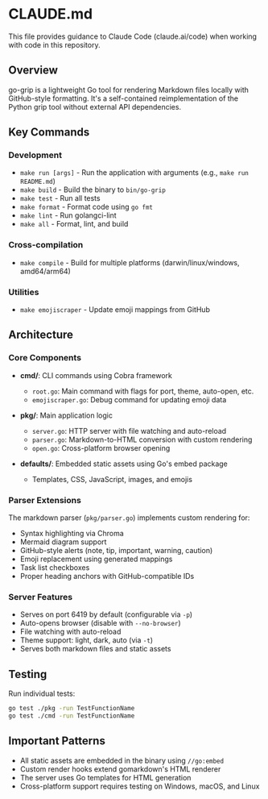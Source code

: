# CLAUDE.md

This file provides guidance to Claude Code (claude.ai/code) when working with code in this repository.

## Overview

go-grip is a lightweight Go tool for rendering Markdown files locally with GitHub-style formatting. It's a self-contained reimplementation of the Python grip tool without external API dependencies.

## Key Commands

### Development
- `make run [args]` - Run the application with arguments (e.g., `make run README.md`)
- `make build` - Build the binary to `bin/go-grip`
- `make test` - Run all tests
- `make format` - Format code using `go fmt`
- `make lint` - Run golangci-lint
- `make all` - Format, lint, and build

### Cross-compilation
- `make compile` - Build for multiple platforms (darwin/linux/windows, amd64/arm64)

### Utilities
- `make emojiscraper` - Update emoji mappings from GitHub

## Architecture

### Core Components
- **cmd/**: CLI commands using Cobra framework
  - `root.go`: Main command with flags for port, theme, auto-open, etc.
  - `emojiscraper.go`: Debug command for updating emoji data
  
- **pkg/**: Main application logic
  - `server.go`: HTTP server with file watching and auto-reload
  - `parser.go`: Markdown-to-HTML conversion with custom rendering
  - `open.go`: Cross-platform browser opening
  
- **defaults/**: Embedded static assets using Go's embed package
  - Templates, CSS, JavaScript, images, and emojis

### Parser Extensions
The markdown parser (`pkg/parser.go`) implements custom rendering for:
- Syntax highlighting via Chroma
- Mermaid diagram support
- GitHub-style alerts (note, tip, important, warning, caution)
- Emoji replacement using generated mappings
- Task list checkboxes
- Proper heading anchors with GitHub-compatible IDs

### Server Features
- Serves on port 6419 by default (configurable via `-p`)
- Auto-opens browser (disable with `--no-browser`)
- File watching with auto-reload
- Theme support: light, dark, auto (via `-t`)
- Serves both markdown files and static assets

## Testing
Run individual tests:
```bash
go test ./pkg -run TestFunctionName
go test ./cmd -run TestFunctionName
```

## Important Patterns
- All static assets are embedded in the binary using `//go:embed`
- Custom render hooks extend gomarkdown's HTML renderer
- The server uses Go templates for HTML generation
- Cross-platform support requires testing on Windows, macOS, and Linux